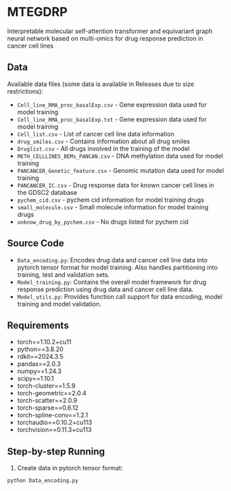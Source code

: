 # MTEGDRP

Interpretable molecular self-attention transformer and equivariant graph neural network based on multi-omics for drug response prediction in cancer cell lines

## Data

Available data files (some data is available in Releases due to size restrictions):

- `Cell_line_RMA_proc_basalExp.csv` - Gene expression data used for model training
- `Cell_line_RMA_proc_basalExp.txt` - Gene expression data used for model training
- `Cell_list.csv` - List of cancer cell line data information
- `drug_smiles.csv` - Contains information about all drug smiles
- `Druglist.csv` - All drugs involved in the training of the model
- `METH_CELLLINES_BEMs_PANCAN.csv` - DNA methylation data used for model training
- `PANCANCER_Genetic_feature.csv` - Genomic mutation data used for model training
- `PANCANCER_IC.csv` - Drug response data for known cancer cell lines in the GDSC2 database
- `pychem_cid.csv` - pychem cid information for model training drugs
- `small_molecule.csv` - Small molecule information for model training drugs
- `unknow_drug_by_pychem.csv` - No drugs listed for pychem cid

## Source Code

- `Data_encoding.py`: Encodes drug data and cancer cell line data into pytorch tensor format for model training. Also handles partitioning into training, test and validation sets.
- `Model_training.py`: Contains the overall model framework for drug response prediction using drug data and cancer cell line data.
- `Model_utils.py`: Provides function call support for data encoding, model training and model validation.

## Requirements

- torch==1.10.2+cu11
- python==3.8.20
- rdkit==2024.3.5
- pandas==2.0.3
- numpy==1.24.3
- scipy==1.10.1
- torch-cluster==1.5.9
- torch-geometric==2.0.4
- torch-scatter==2.0.9
- torch-sparse==0.6.12
- torch-spline-conv==1.2.1
- torchaudio==0.10.2+cu113
- torchvision==0.11.3+cu113

## Step-by-step Running

1. Create data in pytorch tensor format:
```bash
python Data_encoding.py
